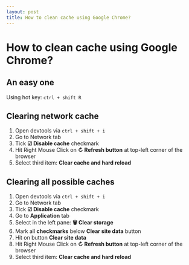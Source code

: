 ```yaml
---
layout: post
title: How to clean cache using Google Chrome?
---
```


# How to clean cache using Google Chrome?

## An easy one
Using hot key: `ctrl + shift R`

## Clearing network cache
1. Open devtools via `ctrl + shift + i`
2. Go to Network tab
3. Tick **☑ Disable cache** checkmark
4. Hit Right Mouse Click on **↻ Refresh button** at top-left corner of the browser
5. Select third item: **Clear cache and hard reload**

## Clearing all possible caches
1. Open devtools via `ctrl + shift + i`
2. Go to Network tab
3. Tick **☑ Disable cache** checkmark
4. Go to **Application** tab
5. Select in the left pane: **🗑️ Clear storage**
7. Mark all **checkmarks** below **Clear site data** button
8. Hit on button **Clear site data**
9. Hit Right Mouse Click on **↻ Refresh button** at top-left corner of the browser
10. Select third item: **Clear cache and hard reload**

